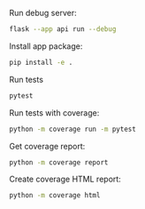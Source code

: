 Run debug server:
```bash
flask --app api run --debug
```

Install app package:
```bash
pip install -e .
```

Run tests
```bash
pytest
```

Run tests with coverage:
```bash
python -m coverage run -m pytest
```

Get coverage report:
```bash
python -m coverage report
```

Create coverage HTML report:
```bash
python -m coverage html
```